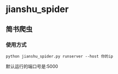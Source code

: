 # jianshu_spider
## 简书爬虫
### 使用方式
    python jianshu_spider.py runserver --host 你的ip
默认运行的端口号是:5000
